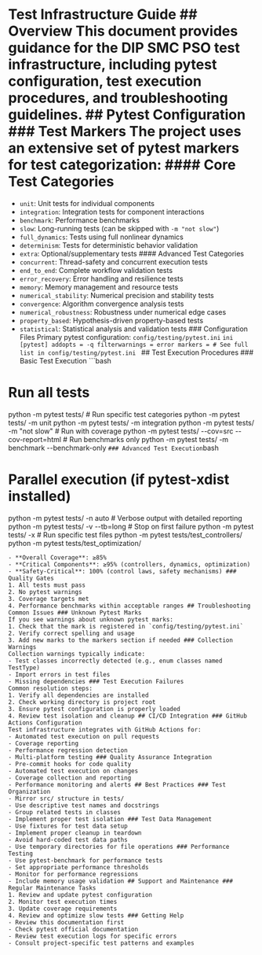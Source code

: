 # Test Infrastructure Guide ## Overview This document provides guidance for the DIP SMC PSO test infrastructure, including pytest configuration, test execution procedures, and troubleshooting guidelines. ## Pytest Configuration ### Test Markers The project uses an extensive set of pytest markers for test categorization: #### Core Test Categories
- `unit`: Unit tests for individual components
- `integration`: Integration tests for component interactions
- `benchmark`: Performance benchmarks
- `slow`: Long-running tests (can be skipped with `-m "not slow"`)
- `full_dynamics`: Tests using full nonlinear dynamics
- `determinism`: Tests for deterministic behavior validation
- `extra`: Optional/supplementary tests #### Advanced Test Categories
- `concurrent`: Thread-safety and concurrent execution tests
- `end_to_end`: Complete workflow validation tests
- `error_recovery`: Error handling and resilience tests
- `memory`: Memory management and resource tests
- `numerical_stability`: Numerical precision and stability tests
- `convergence`: Algorithm convergence analysis tests
- `numerical_robustness`: Robustness under numerical edge cases
- `property_based`: Hypothesis-driven property-based tests
- `statistical`: Statistical analysis and validation tests ### Configuration Files Primary pytest configuration: `config/testing/pytest.ini` ```ini
[pytest]
addopts = -q
filterwarnings = error
markers = # See full list in config/testing/pytest.ini
``` ## Test Execution Procedures ### Basic Test Execution ```bash
# Run all tests
python -m pytest tests/ # Run specific test categories
python -m pytest tests/ -m unit
python -m pytest tests/ -m integration
python -m pytest tests/ -m "not slow" # Run with coverage
python -m pytest tests/ --cov=src --cov-report=html # Run benchmarks only
python -m pytest tests/ -m benchmark --benchmark-only
``` ### Advanced Test Execution ```bash
# Parallel execution (if pytest-xdist installed)
python -m pytest tests/ -n auto # Verbose output with detailed reporting
python -m pytest tests/ -v --tb=long # Stop on first failure
python -m pytest tests/ -x # Run specific test files
python -m pytest tests/test_controllers/
python -m pytest tests/test_optimization/
``` ## Test Categories and Coverage Requirements ### Coverage Targets
- **Overall Coverage**: ≥85%
- **Critical Components**: ≥95% (controllers, dynamics, optimization)
- **Safety-Critical**: 100% (control laws, safety mechanisms) ### Quality Gates
1. All tests must pass
2. No pytest warnings
3. Coverage targets met
4. Performance benchmarks within acceptable ranges ## Troubleshooting Common Issues ### Unknown Pytest Marks
If you see warnings about unknown pytest marks:
1. Check that the mark is registered in `config/testing/pytest.ini`
2. Verify correct spelling and usage
3. Add new marks to the markers section if needed ### Collection Warnings
Collection warnings typically indicate:
- Test classes incorrectly detected (e.g., enum classes named TestType)
- Import errors in test files
- Missing dependencies ### Test Execution Failures
Common resolution steps:
1. Verify all dependencies are installed
2. Check working directory is project root
3. Ensure pytest configuration is properly loaded
4. Review test isolation and cleanup ## CI/CD Integration ### GitHub Actions Configuration
Test infrastructure integrates with GitHub Actions for:
- Automated test execution on pull requests
- Coverage reporting
- Performance regression detection
- Multi-platform testing ### Quality Assurance Integration
- Pre-commit hooks for code quality
- Automated test execution on changes
- Coverage collection and reporting
- Performance monitoring and alerts ## Best Practices ### Test Organization
- Mirror src/ structure in tests/
- Use descriptive test names and docstrings
- Group related tests in classes
- Implement proper test isolation ### Test Data Management
- Use fixtures for test data setup
- Implement proper cleanup in teardown
- Avoid hard-coded test data paths
- Use temporary directories for file operations ### Performance Testing
- Use pytest-benchmark for performance tests
- Set appropriate performance thresholds
- Monitor for performance regressions
- Include memory usage validation ## Support and Maintenance ### Regular Maintenance Tasks
1. Review and update pytest configuration
2. Monitor test execution times
3. Update coverage requirements
4. Review and optimize slow tests ### Getting Help
- Review this documentation first
- Check pytest official documentation
- Review test execution logs for specific errors
- Consult project-specific test patterns and examples